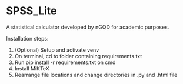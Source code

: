 # SPSS_Lite
A statistical calculator developed by nGQD for academic purposes.

Installation steps:

1. (Optional) Setup and activate venv
2. On terminal, cd to folder containing requirements.txt 
3. Run pip install -r requirements.txt on cmd
4. Install MiKTeX
5. Rearrange file locations and change directories in .py and .html file
